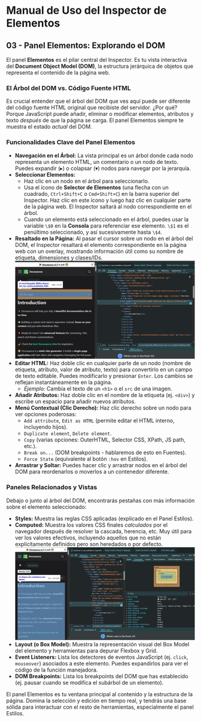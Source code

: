 # Manual de Uso del Inspector de Elementos

## 03 - Panel Elementos: Explorando el DOM

El panel **Elementos** es el pilar central del Inspector. Es tu vista interactiva del **Document Object Model (DOM)**, la estructura jerárquica de objetos que representa el contenido de la página web.

### El Árbol del DOM vs. Código Fuente HTML

Es crucial entender que el árbol del DOM que ves aquí puede ser diferente del código fuente HTML original que recibiste del servidor. ¿Por qué? Porque JavaScript puede añadir, eliminar o modificar elementos, atributos y texto *después* de que la página se carga. El panel Elementos siempre te muestra el estado *actual* del DOM.

### Funcionalidades Clave del Panel Elementos

* **Navegación en el Árbol:** La vista principal es un árbol donde cada nodo representa un elemento HTML, un comentario o un nodo de texto. Puedes expandir (▸) o colapsar (▾) nodos para navegar por la jerarquía.
* **Seleccionar Elementos:**
    * Haz clic en un nodo en el árbol para seleccionarlo.
    * Usa el ícono de **Selector de Elementos** (una flecha con un cuadrado, `Ctrl+Shift+C` o `Cmd+Shift+C`) en la barra superior del Inspector. Haz clic en este ícono y luego haz clic en cualquier parte de la página web. El Inspector saltará al nodo correspondiente en el árbol.
    * Cuando un elemento está seleccionado en el árbol, puedes usar la variable `\$0` en la **Consola** para referenciar ese elemento. `\$1` es el penúltimo seleccionado, y así sucesivamente hasta `\$4`.
* **Resaltado en la Página:** Al pasar el cursor sobre un nodo en el árbol del DOM, el Inspector resaltará el elemento correspondiente en la página web con un overlay, mostrando información útil como su nombre de etiqueta, dimensiones y clases/IDs.
    ![Resaltar elemento en la página al pasar el cursor en el panel Elementos](/img/inspector-elementos-hover-resaltar.png)
* **Editar HTML:** Haz doble clic en cualquier parte de un nodo (nombre de etiqueta, atributo, valor de atributo, texto) para convertirlo en un campo de texto editable. Puedes modificarlo y presionar `Enter`. Los cambios se reflejan instantáneamente en la página.
    * *Ejemplo:* Cambia el texto de un `<h1>` o el `src` de una imagen.
* **Añadir Atributos:** Haz doble clic en el nombre de la etiqueta (ej. `<div>`) y escribe un espacio para añadir nuevos atributos.
* **Menú Contextual (Clic Derecho):** Haz clic derecho sobre un nodo para ver opciones poderosas:
    * `Add attribute`, `Edit as HTML` (permite editar el HTML interno, incluyendo hijos).
    * `Duplicate element`, `Delete element`.
    * `Copy` (varias opciones: OuterHTML, Selector CSS, XPath, JS path, etc.).
    * `Break on...` (DOM breakpoints - hablaremos de esto en Fuentes).
    * `Force State` (equivalente al botón `:hov` en Estilos).
* **Arrastrar y Soltar:** Puedes hacer clic y arrastrar nodos en el árbol del DOM para reordenarlos o moverlos a un contenedor diferente.

### Paneles Relacionados y Vistas

Debajo o junto al árbol del DOM, encontrarás pestañas con más información sobre el elemento seleccionado:

* **Styles:** Muestra las reglas CSS aplicadas (explicado en el Panel Estilos).
* **Computed:** Muestra los valores CSS finales *calculados* por el navegador después de resolver la cascada, herencia, etc. Muy útil para ver los valores efectivos, incluyendo aquellos que no están explícitamente definidos pero son heredados o por defecto.
    ![Panel Computed mostrando estilos finales](/img/inspector-elementos-computed.png)
* **Layout (o Box Model):** Muestra la representación visual del Box Model del elemento y herramientas para depurar Flexbox y Grid.
* **Event Listeners:** Lista los detectores de eventos JavaScript (ej. `click`, `mouseover`) asociados a este elemento. Puedes expandirlos para ver el código de la función manejadora.
* **DOM Breakpoints:** Lista los breakpoints del DOM que has establecido (ej. pausar cuando se modifica el subárbol de un elemento).

El panel Elementos es tu ventana principal al contenido y la estructura de la página. Domina la selección y edición en tiempo real, y tendrás una base sólida para interactuar con el resto de herramientas, especialmente el panel Estilos.